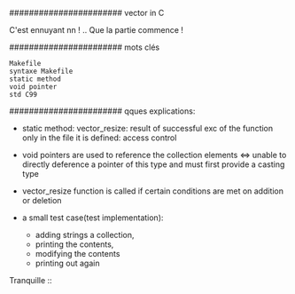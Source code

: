 ####################### vector in C

C'est ennuyant nn ! .. Que la partie commence !

####################### mots clés

	Makefile
	syntaxe Makefile
	static method
	void pointer
	std C99

####################### qques explications:


* static method: vector_resize: result of successful exc of the function only in the file it is defined: access control

* void pointers are used to reference the collection elements <=> unable to directly deference a pointer of this type and must first provide a casting type

* vector_resize function is called if certain conditions are met on addition or deletion

* a small test case(test implementation):
	- adding  strings a collection, 
	- printing the contents, 
	- modifying the contents
	- printing  out again




Tranquille ::
